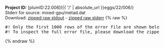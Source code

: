 **Project ID:** [plumID:22.006]({{ '/' | absolute_url }}eggs/22/006/)  
Stderr for source:  mixed-gpu/metad.dat   
Download: [zipped raw stdout](metad.dat.plumed.stdout.txt.zip) - [zipped raw stderr](metad.dat.plumed.stderr.txt.zip) 
{% raw %}
<pre>
#! Only the first 1000 rows of the error file are shown below
#! To inspect the full error file, please download the zipped raw stderr file above
</pre>
{% endraw %}

